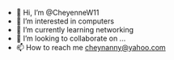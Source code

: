 - 👋 Hi, I’m @CheyenneW11
- 👀 I’m interested in computers 
- 🌱 I’m currently learning networking
- 💞️ I’m looking to collaborate on ...
- 📫 How to reach me cheynanny@yahoo.com

<!---
CheyenneW11/CheyenneW11 is a ✨ special ✨ repository because its `README.md` (this file) appears on your GitHub profile.
You can click the Preview link to take a look at your changes.
--->
